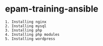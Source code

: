 # epam-training-ansible

```
1. Installing nginx
2. Installing mysql
3. Installing php
4. Installing php modules
5. Installing wordpress
 
```
